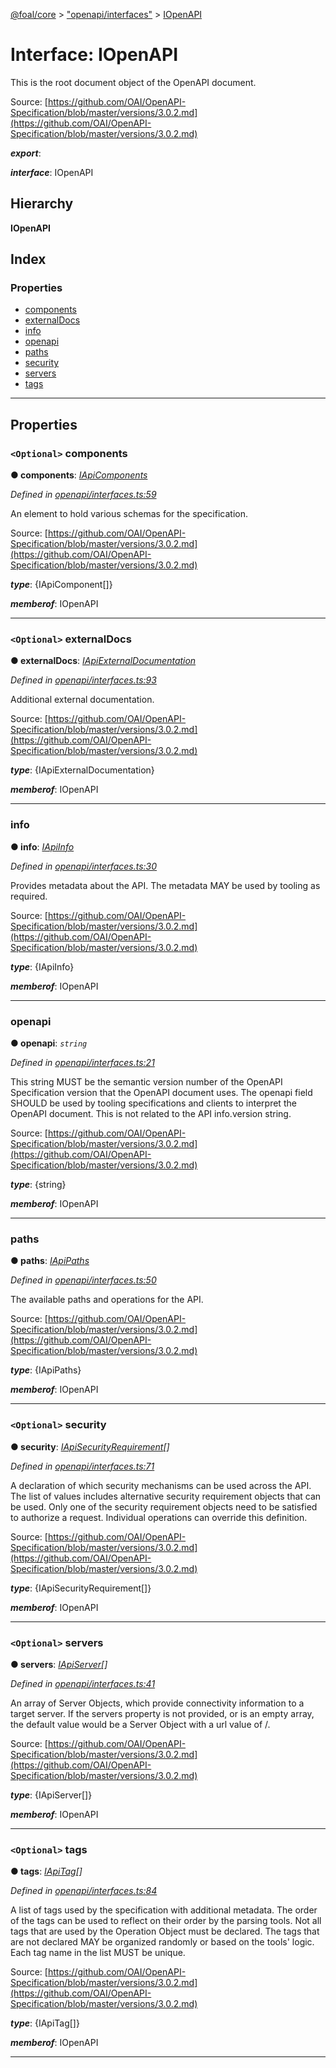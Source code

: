 [@foal/core](../README.md) > ["openapi/interfaces"](../modules/_openapi_interfaces_.md) > [IOpenAPI](../interfaces/_openapi_interfaces_.iopenapi.md)

# Interface: IOpenAPI

This is the root document object of the OpenAPI document.

Source: [https://github.com/OAI/OpenAPI-Specification/blob/master/versions/3.0.2.md](https://github.com/OAI/OpenAPI-Specification/blob/master/versions/3.0.2.md)

*__export__*: 

*__interface__*: IOpenAPI

## Hierarchy

**IOpenAPI**

## Index

### Properties

* [components](_openapi_interfaces_.iopenapi.md#components)
* [externalDocs](_openapi_interfaces_.iopenapi.md#externaldocs)
* [info](_openapi_interfaces_.iopenapi.md#info)
* [openapi](_openapi_interfaces_.iopenapi.md#openapi)
* [paths](_openapi_interfaces_.iopenapi.md#paths)
* [security](_openapi_interfaces_.iopenapi.md#security)
* [servers](_openapi_interfaces_.iopenapi.md#servers)
* [tags](_openapi_interfaces_.iopenapi.md#tags)

---

## Properties

<a id="components"></a>

### `<Optional>` components

**● components**: *[IApiComponents](_openapi_interfaces_.iapicomponents.md)*

*Defined in [openapi/interfaces.ts:59](https://github.com/FoalTS/foal/blob/70cc46bd/packages/core/src/openapi/interfaces.ts#L59)*

An element to hold various schemas for the specification.

Source: [https://github.com/OAI/OpenAPI-Specification/blob/master/versions/3.0.2.md](https://github.com/OAI/OpenAPI-Specification/blob/master/versions/3.0.2.md)

*__type__*: {IApiComponent\[\]}

*__memberof__*: IOpenAPI

___
<a id="externaldocs"></a>

### `<Optional>` externalDocs

**● externalDocs**: *[IApiExternalDocumentation](_openapi_interfaces_.iapiexternaldocumentation.md)*

*Defined in [openapi/interfaces.ts:93](https://github.com/FoalTS/foal/blob/70cc46bd/packages/core/src/openapi/interfaces.ts#L93)*

Additional external documentation.

Source: [https://github.com/OAI/OpenAPI-Specification/blob/master/versions/3.0.2.md](https://github.com/OAI/OpenAPI-Specification/blob/master/versions/3.0.2.md)

*__type__*: {IApiExternalDocumentation}

*__memberof__*: IOpenAPI

___
<a id="info"></a>

###  info

**● info**: *[IApiInfo](_openapi_interfaces_.iapiinfo.md)*

*Defined in [openapi/interfaces.ts:30](https://github.com/FoalTS/foal/blob/70cc46bd/packages/core/src/openapi/interfaces.ts#L30)*

Provides metadata about the API. The metadata MAY be used by tooling as required.

Source: [https://github.com/OAI/OpenAPI-Specification/blob/master/versions/3.0.2.md](https://github.com/OAI/OpenAPI-Specification/blob/master/versions/3.0.2.md)

*__type__*: {IApiInfo}

*__memberof__*: IOpenAPI

___
<a id="openapi"></a>

###  openapi

**● openapi**: *`string`*

*Defined in [openapi/interfaces.ts:21](https://github.com/FoalTS/foal/blob/70cc46bd/packages/core/src/openapi/interfaces.ts#L21)*

This string MUST be the semantic version number of the OpenAPI Specification version that the OpenAPI document uses. The openapi field SHOULD be used by tooling specifications and clients to interpret the OpenAPI document. This is not related to the API info.version string.

Source: [https://github.com/OAI/OpenAPI-Specification/blob/master/versions/3.0.2.md](https://github.com/OAI/OpenAPI-Specification/blob/master/versions/3.0.2.md)

*__type__*: {string}

*__memberof__*: IOpenAPI

___
<a id="paths"></a>

###  paths

**● paths**: *[IApiPaths](_openapi_interfaces_.iapipaths.md)*

*Defined in [openapi/interfaces.ts:50](https://github.com/FoalTS/foal/blob/70cc46bd/packages/core/src/openapi/interfaces.ts#L50)*

The available paths and operations for the API.

Source: [https://github.com/OAI/OpenAPI-Specification/blob/master/versions/3.0.2.md](https://github.com/OAI/OpenAPI-Specification/blob/master/versions/3.0.2.md)

*__type__*: {IApiPaths}

*__memberof__*: IOpenAPI

___
<a id="security"></a>

### `<Optional>` security

**● security**: *[IApiSecurityRequirement](_openapi_interfaces_.iapisecurityrequirement.md)[]*

*Defined in [openapi/interfaces.ts:71](https://github.com/FoalTS/foal/blob/70cc46bd/packages/core/src/openapi/interfaces.ts#L71)*

A declaration of which security mechanisms can be used across the API. The list of values includes alternative security requirement objects that can be used. Only one of the security requirement objects need to be satisfied to authorize a request. Individual operations can override this definition.

Source: [https://github.com/OAI/OpenAPI-Specification/blob/master/versions/3.0.2.md](https://github.com/OAI/OpenAPI-Specification/blob/master/versions/3.0.2.md)

*__type__*: {IApiSecurityRequirement\[\]}

*__memberof__*: IOpenAPI

___
<a id="servers"></a>

### `<Optional>` servers

**● servers**: *[IApiServer](_openapi_interfaces_.iapiserver.md)[]*

*Defined in [openapi/interfaces.ts:41](https://github.com/FoalTS/foal/blob/70cc46bd/packages/core/src/openapi/interfaces.ts#L41)*

An array of Server Objects, which provide connectivity information to a target server. If the servers property is not provided, or is an empty array, the default value would be a Server Object with a url value of /.

Source: [https://github.com/OAI/OpenAPI-Specification/blob/master/versions/3.0.2.md](https://github.com/OAI/OpenAPI-Specification/blob/master/versions/3.0.2.md)

*__type__*: {IApiServer\[\]}

*__memberof__*: IOpenAPI

___
<a id="tags"></a>

### `<Optional>` tags

**● tags**: *[IApiTag](_openapi_interfaces_.iapitag.md)[]*

*Defined in [openapi/interfaces.ts:84](https://github.com/FoalTS/foal/blob/70cc46bd/packages/core/src/openapi/interfaces.ts#L84)*

A list of tags used by the specification with additional metadata. The order of the tags can be used to reflect on their order by the parsing tools. Not all tags that are used by the Operation Object must be declared. The tags that are not declared MAY be organized randomly or based on the tools' logic. Each tag name in the list MUST be unique.

Source: [https://github.com/OAI/OpenAPI-Specification/blob/master/versions/3.0.2.md](https://github.com/OAI/OpenAPI-Specification/blob/master/versions/3.0.2.md)

*__type__*: {IApiTag\[\]}

*__memberof__*: IOpenAPI

___

